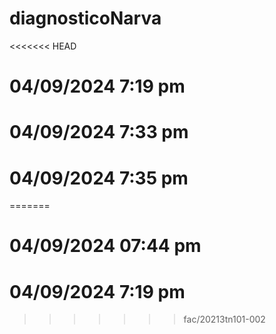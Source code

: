 # diagnosticoNarva
<<<<<<< HEAD
# 04/09/2024 7:19 pm
# 04/09/2024 7:33 pm
# 04/09/2024 7:35 pm
=======
# 04/09/2024 07:44 pm
# 04/09/2024 7:19 pm
>>>>>>> fac/20213tn101-002

